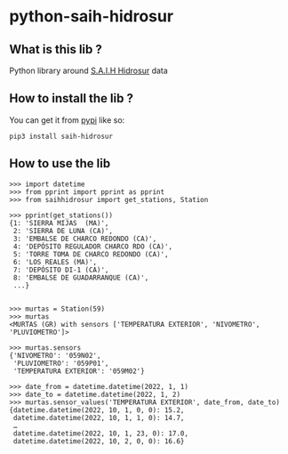 python-saih-hidrosur
==========================


## What is this lib ?
Python library around [S.A.I.H Hidrosur](http://www.redhidrosurmedioambiente.es/saih/) data

## How to install the lib ?
You can get it from [pypi](https://pypi.org/project/saih-hidrosur/) like so:
```
pip3 install saih-hidrosur
```

## How to use the lib
```python3
>>> import datetime
>>> from pprint import pprint as pprint
>>> from saihhidrosur import get_stations, Station

>>> pprint(get_stations())
{1: 'SIERRA MIJAS  (MA)',
 2: 'SIERRA DE LUNA (CA)',
 3: 'EMBALSE DE CHARCO REDONDO (CA)',
 4: 'DEPÓSITO REGULADOR CHARCO RDO (CA)',
 5: 'TORRE TOMA DE CHARCO REDONDO (CA)',
 6: 'LOS REALES (MA)',
 7: 'DEPÓSITO DI-1 (CA)',
 8: 'EMBALSE DE GUADARRANQUE (CA)',
 ...}


>>> murtas = Station(59)
>>> murtas
<MURTAS (GR) with sensors ['TEMPERATURA EXTERIOR', 'NIVOMETRO', 'PLUVIOMETRO']>

>>> murtas.sensors
{'NIVOMETRO': '059N02',
 'PLUVIOMETRO': '059P01',
 'TEMPERATURA EXTERIOR': '059M02'}

>>> date_from = datetime.datetime(2022, 1, 1)
>>> date_to = datetime.datetime(2022, 1, 2)
>>> murtas.sensor_values('TEMPERATURA EXTERIOR', date_from, date_to)
{datetime.datetime(2022, 10, 1, 0, 0): 15.2,
 datetime.datetime(2022, 10, 1, 1, 0): 14.7,
 …
 datetime.datetime(2022, 10, 1, 23, 0): 17.0,
 datetime.datetime(2022, 10, 2, 0, 0): 16.6}


```
